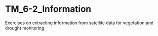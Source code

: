 # TM_6-2_Information
Exercises on extracting information from satellite data for vegetation and drought monitoring
